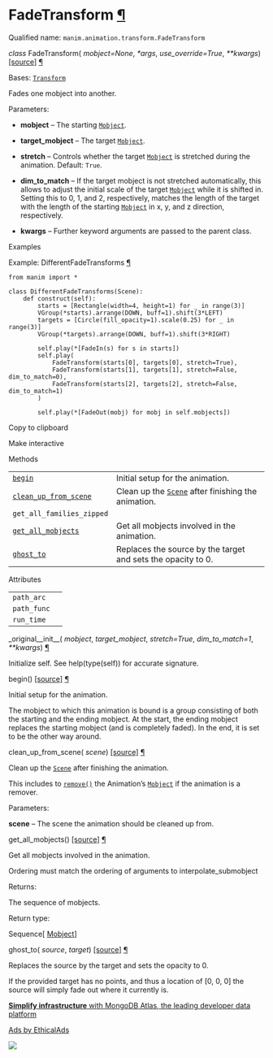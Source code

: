 # FadeTransform [¶](https://docs.manim.community/en/stable/reference/manim.animation.transform.FadeTransform.html\#fadetransform "Link to this heading")

Qualified name: `manim.animation.transform.FadeTransform`

_class_ FadeTransform( _mobject=None_, _\*args_, _use\_override=True_, _\*\*kwargs_) [\[source\]](https://docs.manim.community/en/stable/_modules/manim/animation/transform.html#FadeTransform) [¶](https://docs.manim.community/en/stable/reference/manim.animation.transform.FadeTransform.html#manim.animation.transform.FadeTransform "Link to this definition")

Bases: [`Transform`](https://docs.manim.community/en/stable/reference/manim.animation.transform.Transform.html#manim.animation.transform.Transform "manim.animation.transform.Transform")

Fades one mobject into another.

Parameters:

- **mobject** – The starting [`Mobject`](https://docs.manim.community/en/stable/reference/manim.mobject.mobject.Mobject.html#manim.mobject.mobject.Mobject "manim.mobject.mobject.Mobject").

- **target\_mobject** – The target [`Mobject`](https://docs.manim.community/en/stable/reference/manim.mobject.mobject.Mobject.html#manim.mobject.mobject.Mobject "manim.mobject.mobject.Mobject").

- **stretch** – Controls whether the target [`Mobject`](https://docs.manim.community/en/stable/reference/manim.mobject.mobject.Mobject.html#manim.mobject.mobject.Mobject "manim.mobject.mobject.Mobject") is stretched during
the animation. Default: `True`.

- **dim\_to\_match** – If the target mobject is not stretched automatically, this allows
to adjust the initial scale of the target [`Mobject`](https://docs.manim.community/en/stable/reference/manim.mobject.mobject.Mobject.html#manim.mobject.mobject.Mobject "manim.mobject.mobject.Mobject") while
it is shifted in. Setting this to 0, 1, and 2, respectively,
matches the length of the target with the length of the starting
[`Mobject`](https://docs.manim.community/en/stable/reference/manim.mobject.mobject.Mobject.html#manim.mobject.mobject.Mobject "manim.mobject.mobject.Mobject") in x, y, and z direction, respectively.

- **kwargs** – Further keyword arguments are passed to the parent class.


Examples

Example: DifferentFadeTransforms [¶](https://docs.manim.community/en/stable/reference/manim.animation.transform.FadeTransform.html#differentfadetransforms)

```
from manim import *

class DifferentFadeTransforms(Scene):
    def construct(self):
        starts = [Rectangle(width=4, height=1) for _ in range(3)]
        VGroup(*starts).arrange(DOWN, buff=1).shift(3*LEFT)
        targets = [Circle(fill_opacity=1).scale(0.25) for _ in range(3)]
        VGroup(*targets).arrange(DOWN, buff=1).shift(3*RIGHT)

        self.play(*[FadeIn(s) for s in starts])
        self.play(
            FadeTransform(starts[0], targets[0], stretch=True),
            FadeTransform(starts[1], targets[1], stretch=False, dim_to_match=0),
            FadeTransform(starts[2], targets[2], stretch=False, dim_to_match=1)
        )

        self.play(*[FadeOut(mobj) for mobj in self.mobjects])

```

Copy to clipboard

Make interactive

Methods

|     |     |
| --- | --- |
| [`begin`](https://docs.manim.community/en/stable/reference/manim.animation.transform.FadeTransform.html#manim.animation.transform.FadeTransform.begin "manim.animation.transform.FadeTransform.begin") | Initial setup for the animation. |
| [`clean_up_from_scene`](https://docs.manim.community/en/stable/reference/manim.animation.transform.FadeTransform.html#manim.animation.transform.FadeTransform.clean_up_from_scene "manim.animation.transform.FadeTransform.clean_up_from_scene") | Clean up the [`Scene`](https://docs.manim.community/en/stable/reference/manim.scene.scene.Scene.html#manim.scene.scene.Scene "manim.scene.scene.Scene") after finishing the animation. |
| `get_all_families_zipped` |  |
| [`get_all_mobjects`](https://docs.manim.community/en/stable/reference/manim.animation.transform.FadeTransform.html#manim.animation.transform.FadeTransform.get_all_mobjects "manim.animation.transform.FadeTransform.get_all_mobjects") | Get all mobjects involved in the animation. |
| [`ghost_to`](https://docs.manim.community/en/stable/reference/manim.animation.transform.FadeTransform.html#manim.animation.transform.FadeTransform.ghost_to "manim.animation.transform.FadeTransform.ghost_to") | Replaces the source by the target and sets the opacity to 0. |

Attributes

|     |     |
| --- | --- |
| `path_arc` |  |
| `path_func` |  |
| `run_time` |  |

\_original\_\_init\_\_( _mobject_, _target\_mobject_, _stretch=True_, _dim\_to\_match=1_, _\*\*kwargs_) [¶](https://docs.manim.community/en/stable/reference/manim.animation.transform.FadeTransform.html#manim.animation.transform.FadeTransform._original__init__ "Link to this definition")

Initialize self. See help(type(self)) for accurate signature.

begin() [\[source\]](https://docs.manim.community/en/stable/_modules/manim/animation/transform.html#FadeTransform.begin) [¶](https://docs.manim.community/en/stable/reference/manim.animation.transform.FadeTransform.html#manim.animation.transform.FadeTransform.begin "Link to this definition")

Initial setup for the animation.

The mobject to which this animation is bound is a group consisting of
both the starting and the ending mobject. At the start, the ending
mobject replaces the starting mobject (and is completely faded). In the
end, it is set to be the other way around.

clean\_up\_from\_scene( _scene_) [\[source\]](https://docs.manim.community/en/stable/_modules/manim/animation/transform.html#FadeTransform.clean_up_from_scene) [¶](https://docs.manim.community/en/stable/reference/manim.animation.transform.FadeTransform.html#manim.animation.transform.FadeTransform.clean_up_from_scene "Link to this definition")

Clean up the [`Scene`](https://docs.manim.community/en/stable/reference/manim.scene.scene.Scene.html#manim.scene.scene.Scene "manim.scene.scene.Scene") after finishing the animation.

This includes to [`remove()`](https://docs.manim.community/en/stable/reference/manim.scene.scene.Scene.html#manim.scene.scene.Scene.remove "manim.scene.scene.Scene.remove") the Animation’s
[`Mobject`](https://docs.manim.community/en/stable/reference/manim.mobject.mobject.Mobject.html#manim.mobject.mobject.Mobject "manim.mobject.mobject.Mobject") if the animation is a remover.

Parameters:

**scene** – The scene the animation should be cleaned up from.

get\_all\_mobjects() [\[source\]](https://docs.manim.community/en/stable/_modules/manim/animation/transform.html#FadeTransform.get_all_mobjects) [¶](https://docs.manim.community/en/stable/reference/manim.animation.transform.FadeTransform.html#manim.animation.transform.FadeTransform.get_all_mobjects "Link to this definition")

Get all mobjects involved in the animation.

Ordering must match the ordering of arguments to interpolate\_submobject

Returns:

The sequence of mobjects.

Return type:

Sequence\[ [Mobject](https://docs.manim.community/en/stable/reference/manim.mobject.mobject.Mobject.html#manim.mobject.mobject.Mobject "manim.mobject.mobject.Mobject")\]

ghost\_to( _source_, _target_) [\[source\]](https://docs.manim.community/en/stable/_modules/manim/animation/transform.html#FadeTransform.ghost_to) [¶](https://docs.manim.community/en/stable/reference/manim.animation.transform.FadeTransform.html#manim.animation.transform.FadeTransform.ghost_to "Link to this definition")

Replaces the source by the target and sets the opacity to 0.

If the provided target has no points, and thus a location of \[0, 0, 0\]
the source will simply fade out where it currently is.

[**Simplify infrastructure** with MongoDB Atlas, the leading developer data platform](https://server.ethicalads.io/proxy/click/8268/019600f3-547a-7e50-8ef1-848e5c1c7634/)

[Ads by EthicalAds](https://www.ethicalads.io/advertisers/?ref=ea-text)

![](https://server.ethicalads.io/proxy/view/8268/019600f3-547a-7e50-8ef1-848e5c1c7634/)